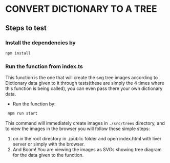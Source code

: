 # CONVERT DICTIONARY TO A TREE

## Steps to test

### Install the dependencies by

```bash
npm install
```

### Run the function from index.ts

This function is the one that will create the svg tree images according to Dictionary data given to it through
tests(these are simply the 4 times where this function is being called), you can even pass there your own dictionary data.

- Run the function by:

```bash
 npm run start
```

This command will immediately create images in `./src/trees` directory, and to view the images in the browser you will follow these simple steps:

1. on in the root directory in ./public folder and open index.html with liver server or simply with the browser.
2. And Boom! You are viewing the images as SVGs showing tree diagram for the data given to the function.
